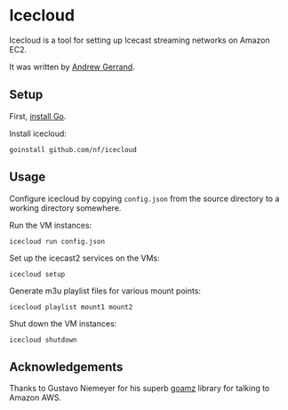 # Icecloud

Icecloud is a tool for setting up Icecast streaming networks on Amazon EC2.

It was written by [Andrew Gerrand](mailto:adg@golang.org).

## Setup

First, [install Go](http://golang.org/doc/install.html).

Install icecloud:

	goinstall github.com/nf/icecloud

## Usage

Configure icecloud by copying `config.json` from the source directory to
a working directory somewhere.

Run the VM instances:

	icecloud run config.json

Set up the icecast2 services on the VMs:

	icecloud setup

Generate m3u playlist files for various mount points:

	icecloud playlist mount1 mount2

Shut down the VM instances:

	icecloud shutdown

## Acknowledgements

Thanks to Gustavo Niemeyer for his superb
[goamz](https://wiki.ubuntu.com/goamz) library for talking to Amazon AWS.

